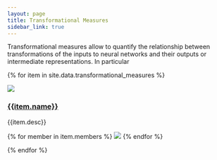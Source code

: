 ```yaml
---
layout: page
title: Transformational Measures
sidebar_link: true
---
```


Transformational measures allow to quantify the relationship between transformations of the inputs to neural networks and their outputs or intermediate representations. In particular


{% for item in site.data.transformational_measures %}
<div class="item" >
<a href="{{item.url}}"><img class="item-image" src="/assets/projects/{{item.img}}"></a>

<div class="item-text">
<a href="{{item.url}}"> <h3>{{item.name}}</h3></a>
<p>{{item.desc}}</p>
</div>

<div>
{% for member in item.members %}
    <img class="item-collaborator" src="/assets/collaborators/{{member}}.png">
{% endfor %}  
</div>

</div>

{% endfor %}



